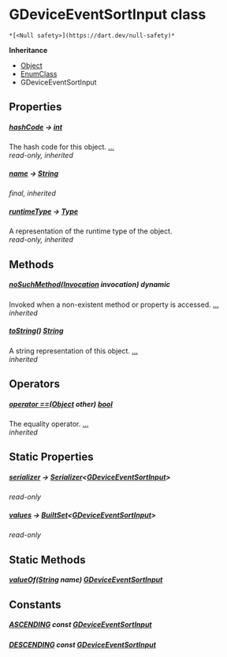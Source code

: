 


# GDeviceEventSortInput class






    *[<Null safety>](https://dart.dev/null-safety)*





**Inheritance**

- [Object](https://api.flutter.dev/flutter/dart-core/Object-class.html)
- [EnumClass](https://pub.dev/documentation/built_value/8.1.2/built_value/EnumClass-class.html)
- GDeviceEventSortInput







## Properties

##### [hashCode](https://api.flutter.dev/flutter/dart-core/Object/hashCode.html) &#8594; [int](https://api.flutter.dev/flutter/dart-core/int-class.html)



The hash code for this object. [...](https://api.flutter.dev/flutter/dart-core/Object/hashCode.html)  
_read-only, inherited_



##### [name](https://pub.dev/documentation/built_value/8.1.2/built_value/EnumClass/name.html) &#8594; [String](https://api.flutter.dev/flutter/dart-core/String-class.html)



   
_final, inherited_



##### [runtimeType](https://api.flutter.dev/flutter/dart-core/Object/runtimeType.html) &#8594; [Type](https://api.flutter.dev/flutter/dart-core/Type-class.html)



A representation of the runtime type of the object.   
_read-only, inherited_




## Methods

##### [noSuchMethod](https://api.flutter.dev/flutter/dart-core/Object/noSuchMethod.html)([Invocation](https://api.flutter.dev/flutter/dart-core/Invocation-class.html) invocation) dynamic



Invoked when a non-existent method or property is accessed. [...](https://api.flutter.dev/flutter/dart-core/Object/noSuchMethod.html)  
_inherited_



##### [toString](https://pub.dev/documentation/built_value/8.1.2/built_value/EnumClass/toString.html)() [String](https://api.flutter.dev/flutter/dart-core/String-class.html)



A string representation of this object. [...](https://pub.dev/documentation/built_value/8.1.2/built_value/EnumClass/toString.html)  
_inherited_




## Operators

##### [operator ==](https://api.flutter.dev/flutter/dart-core/Object/operator_equals.html)([Object](https://api.flutter.dev/flutter/dart-core/Object-class.html) other) [bool](https://api.flutter.dev/flutter/dart-core/bool-class.html)



The equality operator. [...](https://api.flutter.dev/flutter/dart-core/Object/operator_equals.html)  
_inherited_




## Static Properties

##### [serializer](../third_party_yonomi_graphql_schema_schema.docs.schema.gql/GDeviceEventSortInput/serializer.md) &#8594; [Serializer](https://pub.dev/documentation/built_value/8.1.2/serializer/Serializer-class.html)&lt;[GDeviceEventSortInput](../third_party_yonomi_graphql_schema_schema.docs.schema.gql/GDeviceEventSortInput-class.md)>



   
_read-only_



##### [values](../third_party_yonomi_graphql_schema_schema.docs.schema.gql/GDeviceEventSortInput/values.md) &#8594; [BuiltSet](https://pub.dev/documentation/built_collection/5.0.0/built_collection/BuiltSet-class.html)&lt;[GDeviceEventSortInput](../third_party_yonomi_graphql_schema_schema.docs.schema.gql/GDeviceEventSortInput-class.md)>



   
_read-only_




## Static Methods

##### [valueOf](../third_party_yonomi_graphql_schema_schema.docs.schema.gql/GDeviceEventSortInput/valueOf.md)([String](https://api.flutter.dev/flutter/dart-core/String-class.html) name) [GDeviceEventSortInput](../third_party_yonomi_graphql_schema_schema.docs.schema.gql/GDeviceEventSortInput-class.md)



   





## Constants

##### [ASCENDING](../third_party_yonomi_graphql_schema_schema.docs.schema.gql/GDeviceEventSortInput/ASCENDING-constant.md) const [GDeviceEventSortInput](../third_party_yonomi_graphql_schema_schema.docs.schema.gql/GDeviceEventSortInput-class.md)



   




##### [DESCENDING](../third_party_yonomi_graphql_schema_schema.docs.schema.gql/GDeviceEventSortInput/DESCENDING-constant.md) const [GDeviceEventSortInput](../third_party_yonomi_graphql_schema_schema.docs.schema.gql/GDeviceEventSortInput-class.md)



   









